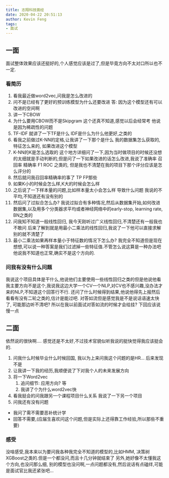 ```yaml
---
title: 志翔科技面经
date: 2020-04-22 20:51:13
author: Kevin Feng
tags:
- 面试
---
```

## 一面
面试整体效果应该还挺好的,个人感觉应该是过了,但是毕竟方向不太对口所以也不一定.
### 看简历
1. 看我最近做word2vec,问我是怎么改进的
2. 问不是已经有了更好的预训练模型为什么还要改进
   答: 因为这个模型还有可以改进的空间啊
3. 讲一下CBOW
4. 为什么要用CBOW而不是Skipgram 这个还真不知道,感觉以后会经常考
   他说是因为稀疏性的问题
5. TF-IDF
   就讲了一下TF是什么 IDF是什么为什么他更好,之类的
6. 看我之前做过K-NN的定格,让我讲了一下那个是什么
   我的数据集怎么获取的,特征怎么来的, 如果改进这个模型
7. K-NN的K是怎么选取的
   这个地方详细问了一下,因为当时做项目的时候还没想的太细就是手动判断的,但是问了一下如果改进的话怎么改进,我说了准确率 召回率 精确率 F1 ROC 之类的, 但是我也不清楚在我的项目下那个评分应该是怎么评分的
8. 然后就问我召回率精确率的事了 TP FP那些
9. 如果K小的时候会怎么样,K大的时候会怎么样
10. 之后说了一下样本量的问题,比如样本量太小会怎么样 导致什么问题
    我说的不平均,不知道还有没有别的
11. 然后问了过拟合怎么办?
    我说过拟合有多种情况,然后从数据集开始,如何改进数据集,以及用多个分类器求平均或者神经网络中的early-stop, learning rate, BN之类的
12. 问我知不知道一般线性回归, 我今天刚听过广义线性回归,不清楚还有一般我也不敢问
    后来了解到就是用最小二乘法的线性回归,我说了一下他可以直接求解别的就不清楚了
13. 最小二乘法如果再样本量小于特征数的情况下怎么办?
    我完全不知道但是现在想想,可以说一种答案是我们过滤掉一些特征值.不管怎么说这算是一种办法吧
    他说我不知道也正常,确实不是这个方向的.

### 问我有没有什么问题
我说这个项目具体是干什么,他说他们主要使用一些线性回归之类的但是他说他看我主要方向不是这个,我说我这边大学一个CV一个NLP,对CV也不感兴趣,没办法才来的NLP,不知道这个回答行不行.
还问了什么时候得到结果,他说他得先上报然后看看有没有二轮之类的,估计是能过吧.
对答如流但是感觉我是不是说话语速太快了, 可能那边听不清吧? 所以在我以前面试对答如流的时候才会给挂?
下回应该说慢一点

## 二面
依然说的很快啊.... 感觉还是不太好,不过技术官貌似听我说的挺快觉得我应该挺会的.
1. 问我什么时候毕业什么时候回国, 我以为上来问我这个问题的是HR... 后来发现不是
2. 让我讲一下我的经历,我顺便说了下对我个人的未来发展方向
3. 将一下Word2vec
   1. 追问细节: 应用方向? 等
   2. 我讲了个为什么word2vec快
4. 看我挺会的问我跟另一个课程项目什么关系
   我说了一下另一个项目
5. 问我还有没有问题
  - 我问了需不需要恶补统计学
  - 回答不需要,(应届生喜欢问这个问题,但是实际上还得靠工作经验,所以那些不重要)
### 感受
没啥感受,我本来以为要问我各种我完全不知道的模型的,比如HMM, 决策树 XGBoost之类的.但是一个都没问,而且十几分钟就结束了
另外,她好像不太懂我这个方向,也没问那么细, 别的模型也没问啊,一点问题都没有,然后说话有点磕绊,可能是面试官比我还紧张吧...
